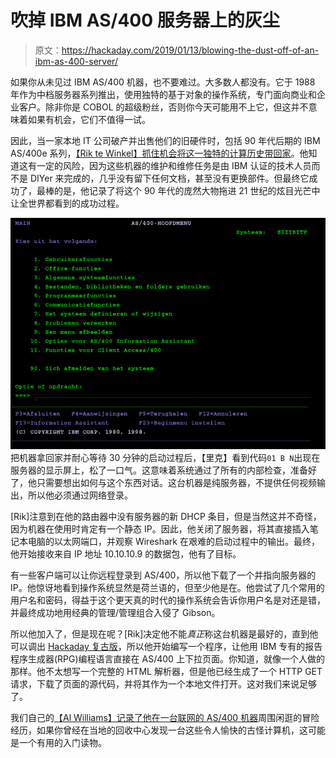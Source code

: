 # 吹掉 IBM AS/400 服务器上的灰尘

> 原文：<https://hackaday.com/2019/01/13/blowing-the-dust-off-of-an-ibm-as-400-server/>

如果你从未见过 IBM AS/400 机器，也不要难过。大多数人都没有。它于 1988 年作为中档服务器系列推出，使用独特的基于对象的操作系统，专门面向商业和企业客户。除非你是 COBOL 的超级粉丝，否则你今天可能用不上它，但这并不意味着如果有机会，它们不值得一试。

因此，当一家本地 IT 公司破产并出售他们的旧硬件时，包括 90 年代后期的 IBM AS/400e 系列，[【Rik te Winkel】抓住机会将这一独特的计算历史带回家](https://justanotherelectronicsblog.com/?p=503)。他知道这有一定的风险，因为这些机器的维护和维修任务是由 IBM 认证的技术人员而不是 DIYer 来完成的，几乎没有留下任何文档，甚至没有更换部件。但最终它成功了，最棒的是，他记录了将这个 90 年代的庞然大物拖进 21 世纪的炫目光芒中让全世界都看到的成功过程。

[![](img/f67a7e1cea20fe15260d18fa7e24ebaa.png)](https://hackaday.com/wp-content/uploads/2019/01/as400_detail.png) 把机器拿回家并耐心等待 30 分钟的启动过程后，【里克】看到代码`01 B N`出现在服务器的显示屏上，松了一口气。这意味着系统通过了所有的内部检查，准备好了，他只需要想出如何与这个东西对话。这台机器是纯服务器，不提供任何视频输出，所以他必须通过网络登录。

[Rik]注意到在他的路由器中没有服务器的新 DHCP 条目，但是当然这并不奇怪，因为机器在使用时肯定有一个静态 IP。因此，他关闭了服务器，将其直接插入笔记本电脑的以太网端口，并观察 Wireshark 在艰难的启动过程中的输出。最终，他开始接收来自 IP 地址 10.10.10.9 的数据包，他有了目标。

有一些客户端可以让你远程登录到 AS/400，所以他下载了一个并指向服务器的 IP。他惊讶地看到操作系统显然是荷兰语的，但至少他是在。他尝试了几个常用的用户名和密码，得益于这个更天真的时代的操作系统会告诉你用户名是对还是错，并最终成功地用经典的管理/管理组合入侵了 Gibson。

所以他加入了，但是现在呢？[Rik]决定他不能*真正*称这台机器是最好的，直到他可以调出 [Hackaday 复古版](http://retro.hackaday.com/)，所以他开始编写一个程序，让他用 IBM 专有的报告程序生成器(RPG)编程语言直接在 AS/400 上下拉页面。你知道，就像一个人做的那样。他不太想写一个完整的 HTML 解析器，但是他已经生成了一个 HTTP GET 请求，下载了页面的源代码，并将其作为一个本地文件打开。这对我们来说足够了。

我们自己的[【Al Williams】记录了他在一台联网的 AS/400 机器](https://hackaday.com/2017/07/12/game-like-it-is-1983/)周围闲逛的冒险经历，如果你曾经在当地的回收中心发现一台这些令人愉快的古怪计算机，这可能是一个有用的入门读物。